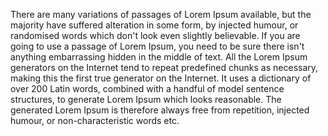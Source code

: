 There are many variations of passages of Lorem Ipsum available, but the majority have suffered alteration 
in some form, by injected humour, or randomised words which don't look even slightly believable. 
If you are going to use a passage of Lorem Ipsum, you need to be sure there isn't anything embarrassing hidden 
in the middle of text. 
All the Lorem Ipsum generators on the Internet tend to repeat predefined chunks as necessary, 
making this the first true generator on the Internet. It uses a dictionary of over 200 Latin words, 
combined with a handful of model sentence structures, to generate Lorem Ipsum which looks reasonable. 
The generated Lorem Ipsum is therefore always free from repetition, injected humour, or non-characteristic 
words etc.
